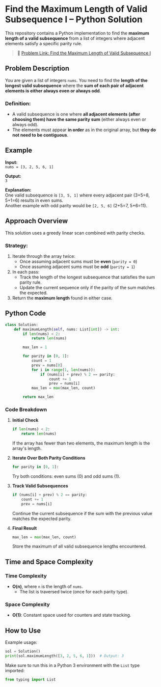 # Find the Maximum Length of Valid Subsequence I – Python Solution

This repository contains a Python implementation to find the **maximum length of a valid subsequence** from a list of integers where adjacent elements satisfy a specific parity rule.

> 📎 [Problem Link: Find the Maximum Length of Valid Subsequence I](https://leetcode.com/problems/find-the-maximum-length-of-valid-subsequence-i/?envType=daily-question&envId=2025-07-16)

## Problem Description

You are given a list of integers `nums`. You need to find the **length of the longest valid subsequence** where the **sum of each pair of adjacent elements is either always even or always odd**.

### Definition:
- A valid subsequence is one where **all adjacent elements (after choosing them) have the same parity sum** (either always even or always odd).
- The elements must appear **in order** as in the original array, but **they do not need to be contiguous**.

## Example

**Input:**  
`nums = [3, 2, 5, 6, 1]`

**Output:**  
`3`

**Explanation:**  
One valid subsequence is `[3, 5, 1]` where every adjacent pair (3+5=8, 5+1=6) results in even sums.  
Another example with odd parity would be `[2, 5, 6]` (2+5=7, 5+6=11).

## Approach Overview

This solution uses a greedy linear scan combined with parity checks.

### Strategy:
1. Iterate through the array twice:
   - Once assuming adjacent sums must be **even** (`parity = 0`)
   - Once assuming adjacent sums must be **odd** (`parity = 1`)
2. In each pass:
   - Track the length of the longest subsequence that satisfies the sum parity rule.
   - Update the current sequence only if the parity of the sum matches the expected.
3. Return the **maximum length** found in either case.

## Python Code

```python
class Solution:
    def maximumLength(self, nums: List[int]) -> int:
        if len(nums) < 2:
            return len(nums)

        max_len = 1

        for parity in [0, 1]:
            count = 1
            prev = nums[0]
            for i in range(1, len(nums)):
                if (nums[i] + prev) % 2 == parity:
                    count += 1
                    prev = nums[i]
            max_len = max(max_len, count)

        return max_len
```

### Code Breakdown

1. **Initial Check**  
   ```python
   if len(nums) < 2:
       return len(nums)
   ```  
   If the array has fewer than two elements, the maximum length is the array's length.

2. **Iterate Over Both Parity Conditions**  
   ```python
   for parity in [0, 1]:
   ```  
   Try both conditions: even sums (0) and odd sums (1).

3. **Track Valid Subsequences**  
   ```python
   if (nums[i] + prev) % 2 == parity:
       count += 1
       prev = nums[i]
   ```  
   Continue the current subsequence if the sum with the previous value matches the expected parity.

4. **Final Result**  
   ```python
   max_len = max(max_len, count)
   ```  
   Store the maximum of all valid subsequence lengths encountered.

## Time and Space Complexity

### Time Complexity
- **O(n)**, where `n` is the length of `nums`.
  - The list is traversed twice (once for each parity type).

### Space Complexity
- **O(1)**: Constant space used for counters and state tracking.

## How to Use

Example usage:

```python
sol = Solution()
print(sol.maximumLength([3, 2, 5, 6, 1]))  # Output: 3
```

Make sure to run this in a Python 3 environment with the `List` type imported:

```python
from typing import List
```